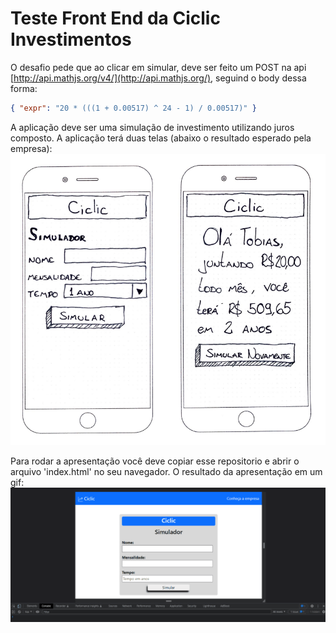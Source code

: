 # Teste Front End da Ciclic Investimentos

O desafio pede que ao clicar em simular, deve ser feito um POST na api [http://api.mathjs.org/v4/](http://api.mathjs.org/), seguind o body dessa forma:
``` json
{ "expr": "20 * (((1 + 0.00517) ^ 24 - 1) / 0.00517)" }
```

A aplicação deve ser uma simulação de investimento utilizando juros composto. A aplicação terá duas telas (abaixo o resultado esperado pela empresa):
<img src='./src/img/wireframe.png' width='600px'>

Para rodar a apresentação você deve copiar esse repositorio e abrir o arquivo 'index.html' no seu navegador. O resultado da apresentação em um gif:
<br>
<img src='./src/img/project_gif.gif'>
